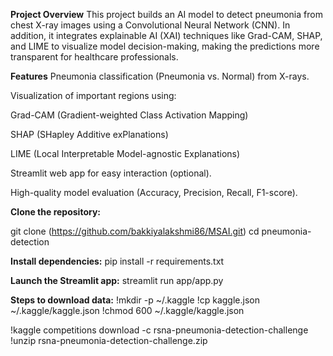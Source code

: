 **Project Overview**
This project builds an AI model to detect pneumonia from chest X-ray images using a Convolutional Neural Network (CNN).
In addition, it integrates explainable AI (XAI) techniques like Grad-CAM, SHAP, and LIME to visualize model decision-making, making the predictions more transparent for healthcare professionals.

**Features**
Pneumonia classification (Pneumonia vs. Normal) from X-rays.

Visualization of important regions using:

Grad-CAM (Gradient-weighted Class Activation Mapping)

SHAP (SHapley Additive exPlanations)

LIME (Local Interpretable Model-agnostic Explanations)

Streamlit web app for easy interaction (optional).

High-quality model evaluation (Accuracy, Precision, Recall, F1-score).

**Clone the repository:**

git clone (https://github.com/bakkiyalakshmi86/MSAI.git)
cd pneumonia-detection

**Install dependencies:**
pip install -r requirements.txt

**Launch the Streamlit app:**
streamlit run app/app.py

**Steps to download data:**
!mkdir -p ~/.kaggle
!cp kaggle.json ~/.kaggle/kaggle.json
!chmod 600 ~/.kaggle/kaggle.json

!kaggle competitions download -c rsna-pneumonia-detection-challenge
!unzip rsna-pneumonia-detection-challenge.zip



